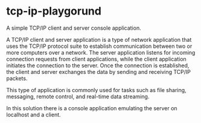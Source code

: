 # tcp-ip-playgorund
A simple TCP/IP client and server console application. 

A TCP/IP client and server application is a type of network application that uses the TCP/IP protocol suite to establish communication between two or more computers over a network. 
The server application listens for incoming connection requests from client applications, while the client application initiates the connection to the server. 
Once the connection is established, the client and server exchanges the data by sending and receiving TCP/IP packets.

This type of application is commonly used for tasks such as file sharing, messaging, remote control, and real-time data streaming.

In this solution there is a console application emulating the server on localhost and a client. 
